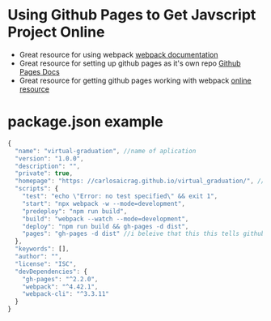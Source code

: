 # Using Github Pages to Get Javscript Project Online

* Great resource for using webpack
[webpack documentation](https://webpack.js.org/guides/getting-started/)
* Great resource for setting up github pages as it's own repo
[Github Pages Docs](https://pages.github.com/)
* Great resource for getting github pages working with webpack
[online resource](https://gist.github.com/cobyism/4730490)

# package.json example
```js
{
  "name": "virtual-graduation", //name of aplication
  "version": "1.0.0",
  "description": "",
  "private": true,
  "homepage": "https: //carlosaicrag.github.io/virtual_graduation/", //name of github pages website
  "scripts": {
    "test": "echo \"Error: no test specified\" && exit 1",
    "start": "npx webpack -w --mode=development",
    "predeploy": "npm run build",
    "build": "webpack --watch --mode=development",
    "deploy": "npm run build && gh-pages -d dist", 
    "pages": "gh-pages -d dist" //i beleive that this this tells github pages to unpack everything in the dist folder...
  },
  "keywords": [],
  "author": "",
  "license": "ISC",
  "devDependencies": {
    "gh-pages": "^2.2.0",
    "webpack": "^4.42.1",
    "webpack-cli": "^3.3.11"
  }
}
```

